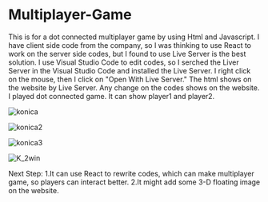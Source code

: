 # Multiplayer-Game
  This is for a dot connected multiplayer game by using Html and Javascript.
  I have client side code from the company, so I was thinking to use React to work on the server side codes, but I found to use Live Server is the best solution.
  I use Visual Studio Code to edit codes, so I serched the Liver Server in the Visual Studio Code and installed the Live Server. I right click on the mouse, then I click on "Open With Live Server." The html shows on the website by Live Server. Any change on the codes shows on the website.
  I played dot connected game. It can show player1 and player2.

![konica](https://user-images.githubusercontent.com/51940857/74211927-ff79d500-4c5f-11ea-9d4a-77288ff602f8.PNG)


![konica2](https://user-images.githubusercontent.com/51940857/74211937-09033d00-4c60-11ea-9d90-1fe049efe660.PNG)

![konica3](https://user-images.githubusercontent.com/51940857/74211939-0bfe2d80-4c60-11ea-8de2-2ba163cef4e5.PNG)

![K_2win](https://user-images.githubusercontent.com/51940857/74211941-0e608780-4c60-11ea-8b35-de15185c0ab2.PNG)

Next Step:
  1.It can use React to rewrite codes, which can make multiplayer game, so players can interact better.
  2.It might add some 3-D floating image on the website.
  

